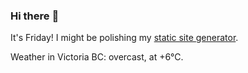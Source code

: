 ### Hi there :wave:

It's Friday! I might be polishing my [static site generator](https://github.com/bewuethr/pandoc-bash-blog).

Weather in Victoria BC: overcast, at +6°C.
